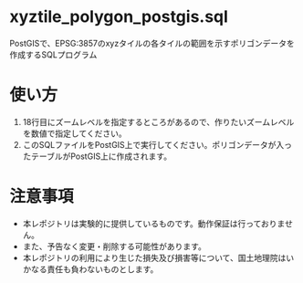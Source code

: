 # xyztile_polygon_postgis.sql
PostGISで、EPSG:3857のxyzタイルの各タイルの範囲を示すポリゴンデータを作成するSQLプログラム

# 使い方
1. 18行目にズームレベルを指定するところがあるので、作りたいズームレベルを数値で指定してください。  
2. このSQLファイルをPostGIS上で実行してください。ポリゴンデータが入ったテーブルがPostGIS上に作成されます。

# 注意事項
- 本レポジトリは実験的に提供しているものです。動作保証は行っておりません。
- また、予告なく変更・削除する可能性があります。
- 本レポジトリの利用により生じた損失及び損害等について、国土地理院はいかなる責任も負わないものとします。
